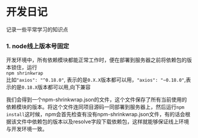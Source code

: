 # 开发日记
记录一些平常学习的知识点

### 1. node线上版本号固定   
开发环境中，所有依赖模块都能正常工作时，便在部署到服务器之前将依赖包的版本锁住，运行 <br>
`npm shrinkwrap`  <br>
比如`"axios": "^0.18.0"`, 表示的是`0.X.X`版本都可以用，`"axios": "~0.18.0"`,表示的是`0.18.X`版本都可以用,向下兼容<br>

我们会得到一个npm-shrinkwrap.json的文件，这个文件保存了所有当前使用的依赖模块的版本。将这个文件连同项目源码一同部署到服务器上，然后运行`npm install`这时候，npm会首先检查有没有npm-shrinkwrap.json文件，有的话会根据该文件中依赖包的版本以及resolve字段下载依赖包，这样就能够保证线上环境与开发环境一致。


